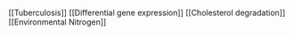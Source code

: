 [[Tuberculosis]]
[[Differential gene expression]]
[[Cholesterol degradation]]
[[Environmental Nitrogen]]
